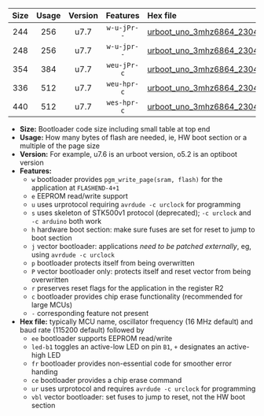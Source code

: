 |Size|Usage|Version|Features|Hex file|
|:-:|:-:|:-:|:-:|:--|
|244|256|u7.7|`w-u-jPr--`|[urboot_uno_3mhz6864_230400bps_led+b5_ur_vbl.hex](https://raw.githubusercontent.com/stefanrueger/urboot.hex/main/boards/uno/fcpu_3mhz6864/230400_bps/urboot_uno_3mhz6864_230400bps_led+b5_ur_vbl.hex)|
|248|256|u7.7|`w-u-jpr--`|[urboot_uno_3mhz6864_230400bps_led+b5_fr_ur_vbl.hex](https://raw.githubusercontent.com/stefanrueger/urboot.hex/main/boards/uno/fcpu_3mhz6864/230400_bps/urboot_uno_3mhz6864_230400bps_led+b5_fr_ur_vbl.hex)|
|354|384|u7.7|`weu-jPr-c`|[urboot_uno_3mhz6864_230400bps_ee_led+b5_fr_ce_ur_vbl.hex](https://raw.githubusercontent.com/stefanrueger/urboot.hex/main/boards/uno/fcpu_3mhz6864/230400_bps/urboot_uno_3mhz6864_230400bps_ee_led+b5_fr_ce_ur_vbl.hex)|
|336|512|u7.7|`weu-hpr-c`|[urboot_uno_3mhz6864_230400bps_ee_led+b5_fr_ce_ur.hex](https://raw.githubusercontent.com/stefanrueger/urboot.hex/main/boards/uno/fcpu_3mhz6864/230400_bps/urboot_uno_3mhz6864_230400bps_ee_led+b5_fr_ce_ur.hex)|
|440|512|u7.7|`wes-hpr-c`|[urboot_uno_3mhz6864_230400bps_ee_led+b5_fr_ce.hex](https://raw.githubusercontent.com/stefanrueger/urboot.hex/main/boards/uno/fcpu_3mhz6864/230400_bps/urboot_uno_3mhz6864_230400bps_ee_led+b5_fr_ce.hex)|

- **Size:** Bootloader code size including small table at top end
- **Usage:** How many bytes of flash are needed, ie, HW boot section or a multiple of the page size
- **Version:** For example, u7.6 is an urboot version, o5.2 is an optiboot version
- **Features:**
  + `w` bootloader provides `pgm_write_page(sram, flash)` for the application at `FLASHEND-4+1`
  + `e` EEPROM read/write support
  + `u` uses urprotocol requiring `avrdude -c urclock` for programming
  + `s` uses skeleton of STK500v1 protocol (deprecated); `-c urclock` and `-c arduino` both work
  + `h` hardware boot section: make sure fuses are set for reset to jump to boot section
  + `j` vector bootloader: applications *need to be patched externally*, eg, using `avrdude -c urclock`
  + `p` bootloader protects itself from being overwritten
  + `P` vector bootloader only: protects itself and reset vector from being overwritten
  + `r` preserves reset flags for the application in the register R2
  + `c` bootloader provides chip erase functionality (recommended for large MCUs)
  + `-` corresponding feature not present
- **Hex file:** typically MCU name, oscillator frequency (16 MHz default) and baud rate (115200 default) followed by
  + `ee` bootloader supports EEPROM read/write
  + `led-b1` toggles an active-low LED on pin `B1`, `+` designates an active-high LED
  + `fr` bootloader provides non-essential code for smoother error handing
  + `ce` bootloader provides a chip erase command
  + `ur` uses urprotocol and requires `avrdude -c urclock` for programming
  + `vbl` vector bootloader: set fuses to jump to reset, not the HW boot section
